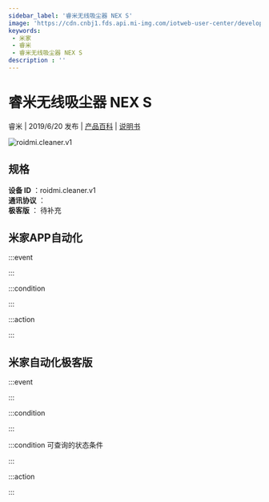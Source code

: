 ```yaml
---
sidebar_label: '睿米无线吸尘器 NEX S'
image: 'https://cdn.cnbj1.fds.api.mi-img.com/iotweb-user-center/developer_1679070104507e4h5rkbA.png?GalaxyAccessKeyId=AKVGLQWBOVIRQ3XLEW&Expires=9223372036854775807&Signature=vHX2DZlkUZK2zomYk8QXA72KvWU='
keywords: 
 - 米家
 - 睿米
 - 睿米无线吸尘器 NEX S
description : ''
---
```

# 睿米无线吸尘器 NEX S

睿米 | 2019/6/20 发布 | [产品百科](https://home.mi.com/webapp/content/baike/product/index.html?model=roidmi.cleaner.v1/) | [说明书](https://home.mi.com/views/introduction.html?model=roidmi.cleaner.v1&region=cn)

![roidmi.cleaner.v1](https://cdn.cnbj1.fds.api.mi-img.com/iotweb-user-center/developer_1679070104507e4h5rkbA.png?GalaxyAccessKeyId=AKVGLQWBOVIRQ3XLEW&Expires=9223372036854775807&Signature=vHX2DZlkUZK2zomYk8QXA72KvWU=)

## 规格  
> 
**设备 ID** ：roidmi.cleaner.v1  
**通讯协议** ：  
**极客版**  ： 待补充 


## 米家APP自动化  

:::event  

:::

:::condition  

:::

:::action   

:::

## 米家自动化极客版  

:::event  

:::

:::condition  

:::

:::condition 可查询的状态条件  

:::

:::action  

:::

        

